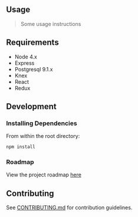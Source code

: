 ## Usage

> Some usage instructions

## Requirements

- Node 4.x
- Express
- Postgresql 9.1.x
- Knex
- React
- Redux

## Development

### Installing Dependencies

From within the root directory:

```sh
npm install

```

### Roadmap

View the project roadmap [here](https://github.com/Synthetic-Centaur/Oink/issues)


## Contributing

See [CONTRIBUTING.md](CONTRIBUTING.md) for contribution guidelines.